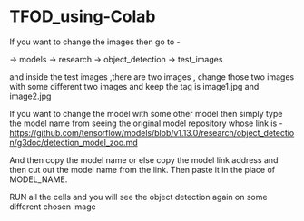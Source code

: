 # TFOD_using-Colab




If you want to change the images then go to -

->  models
-> research
-> object_detection
-> test_images

and inside the test images ,there are two images , change those two images with some different two images and keep the tag is image1.jpg and image2.jpg

If you want to change the model with some other model then simply type the model name from seeing the original model repository whose link is -
https://github.com/tensorflow/models/blob/v1.13.0/research/object_detection/g3doc/detection_model_zoo.md

And then copy the model name or else copy the model link address and then cut out the model name from the link.
Then paste it in the place of MODEL_NAME.


RUN all the cells and you will see the object detection again on some different chosen image
